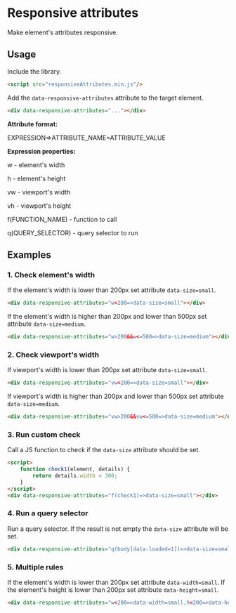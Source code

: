 # Responsive attributes
Make element's attributes responsive.

## Usage

Include the library.
```html
<script src="responsiveAttributes.min.js"/>
```

Add the `data-responsive-attributes` attribute to the target element.
```html
<div data-responsive-attributes="..."></div>
```

**Attribute format:**

EXPRESSION=>ATTRIBUTE_NAME=ATTRIBUTE_VALUE

**Expression properties:**

w - element's width

h - element's height

vw - viewport's width

vh - viewport's height

f(FUNCTION_NAME) - function to call

q(QUERY_SELECTOR) - query selector to run

## Examples


### 1. Check element's width
If the element's width is lower than 200px set attribute `data-size=small`.
```html
<div data-responsive-attributes="w<200=>data-size=small"></div>
```

If the element's width is higher than 200px and lower than 500px set attribute `data-size=medium`.
```html
<div data-responsive-attributes="w>200&&w<=500=>data-size=medium"></div>
```

### 2. Check viewport's width
If viewport's width is lower than 200px set attribute `data-size=small`.
```html
<div data-responsive-attributes="vw<200=>data-size=small"></div>
```

If viewport's width is higher than 200px and lower than 500px set attribute `data-size=medium`.
```html
<div data-responsive-attributes="vw>200&&vw<=500=>data-size=medium"></div>
```

### 3. Run custom check
Call a JS function to check if the `data-size` attribute should be set.
```html
<script>
    function check1(element, details) {
        return details.width < 300;
    }
</script>
<div data-responsive-attributes="f(check1)=>data-size=small"></div>
```

### 4. Run a query selector
Run a query selector. If the result is not empty the `data-size` attribute will be set.
```html
<div data-responsive-attributes="q(body[data-loaded=1])=>data-size=small"></div>
```

### 5. Multiple rules
If the element's width is lower than 200px set attribute `data-width=small`. If the element's height is lower than 200px set attribute `data-height=small`.
```html
<div data-responsive-attributes="w<200=>data-width=small,h<200=>data-height=small"></div>
```